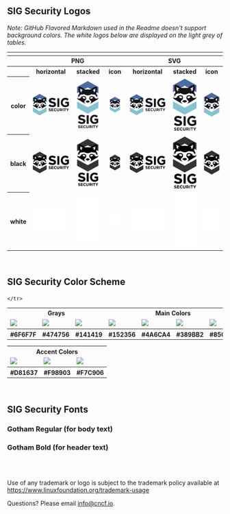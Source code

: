 
## SIG Security Logos

*Note: GitHub Flavored Markdown used in the Readme doesn't support background colors. The white logos below are displayed on the light grey of tables.*

<table>
    <tr>
    	<th colspan="7"></th>
    </tr>
    <tr>
        <th></th>
        <th colspan="3">PNG</th>
        <th colspan="3">SVG</th>
    </tr>
    <tr>
        <th></th>
        <th>horizontal</th>
        <th>stacked</th>
        <th>icon</th>
        <th>horizontal</th>
        <th>stacked</th>
        <th>icon</th>
    </tr>
    <tr>
        <th>color</th>
        <td><img src="sig-security/horizontal/color/sig-security-horizontal-color.png" width="200"></td>
        <td><img src="sig-security/stacked/color/sig-security-stacked-color.png" width="95"></td>
        <td><img src="sig-security/icon/color/sig-security-icon-color.png" width="95"></td>
        <td><img src="sig-security/horizontal/color/sig-security-horizontal-color.svg" width="200"></td>
        <td><img src="sig-security/stacked/color/sig-security-stacked-color.svg" width="95"></td>
        <td><img src="sig-security/icon/color/sig-security-icon-color.svg" width="95"></td>
    </tr>
    <tr>
        <th>black</th>
        <td><img src="sig-security/horizontal/black/sig-security-horizontal-black.png" width="200"></td>
        <td><img src="sig-security/stacked/black/sig-security-stacked-black.png" width="95"></td>
        <td><img src="sig-security/icon/black/sig-security-icon-black.png" width="95"></td>
        <td><img src="sig-security/horizontal/black/sig-security-horizontal-black.svg" width="200"></td>
        <td><img src="sig-security/stacked/black/sig-security-stacked-black.svg" width="95"></td>
        <td><img src="sig-security/icon/black/sig-security-icon-black.svg" width="95"></td>
    </tr>
    <tr>
        <th>white</th>
        <td><img src="sig-security/horizontal/white/sig-security-horizontal-white.png" width="200"></td>
        <td><img src="sig-security/stacked/white/sig-security-stacked-white.png" width="95"></td>
        <td><img src="sig-security/icon/white/sig-security-icon-white.png" width="95"></td>
        <td><img src="sig-security/horizontal/white/sig-security-horizontal-white.svg" width="200"></td>
        <td><img src="sig-security/stacked/white/sig-security-stacked-white.svg" width="95"></td>
        <td><img src="sig-security/icon/white/sig-security-icon-white.svg" width="95"></td>
    </tr>
</table>



<br>
  
## SIG Security Color Scheme 

<table><tr><th colspan="3">Grays</th><th colspan="4">Main Colors</th></tr>
<tr>
<td><img src="https://github.com/alexcontini/sig-security/blob/contini-fix-logo-page/logo/colors/%236F6F7F.svg" style="width:100px"></td>
<td><img src="https://github.com/alexcontini/sig-security/blob/contini-fix-logo-page/logo/colors/%23474756.svg" style="width:100px"></td>       
<td><img src="https://github.com/alexcontini/sig-security/blob/contini-fix-logo-page/logo/colors/%23141419.svg" style="width:100px"></td>
<td><img src="https://github.com/alexcontini/sig-security/blob/contini-fix-logo-page/logo/colors/%23152356.svg" style="width:100px"></td>
<td><img src="https://github.com/alexcontini/sig-security/blob/contini-fix-logo-page/logo/colors/%234A6CA4.svg" style="width:100px"></td>
<td><img src="https://github.com/alexcontini/sig-security/blob/contini-fix-logo-page/logo/colors/%23389BB2.svg" style="width:100px"></td>
<td><img src="https://github.com/alexcontini/sig-security/blob/contini-fix-logo-page/logo/colors/%23389BB2.svg" style="width:100px"></td>
    </tr>
  <tr>
        <th>#6F6F7F</th>
        <th>#474756</th>
        <th>#141419</th>
        <th>#152356</th>
        <th>#4A6CA4</th>
        <th>#389BB2</th>
	<th>#85C2D2</th>
        
    </tr>  

</table>



<table>
<tr>
<th colspan="3">Accent Colors</th>
</tr>
<tr>

<td><img src="https://github.com/alexcontini/sig-security/blob/contini-fix-logo-page/logo/colors/%23D81637.svg" style="width:100px"></td>
<td><img src="https://github.com/alexcontini/sig-security/blob/contini-fix-logo-page/logo/colors/%23F98903.svg" style="width:100px"></td>
<td><img src="https://github.com/alexcontini/sig-security/blob/contini-fix-logo-page/logo/colors/%23F7C906.svg" style="width:100px"></td>
    </tr>
  <tr>
        <th>#D81637</th>
 	<th>#F98903</th>
        <th>#F7C906</th>
    </tr>  

</table>

<br>

## SIG Security Fonts

### Gotham Regular (for body text)
### Gotham Bold (for header text)

<br>
<br>



Use of any trademark or logo is subject to the trademark policy available at https://www.linuxfoundation.org/trademark-usage


Questions? Please email [info@cncf.io](mailto:info@cncf.io).
